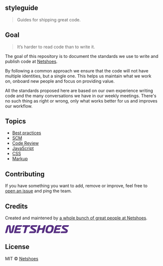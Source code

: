 ## styleguide

> Guides for shipping great code.

## Goal

> It’s harder to read code than to write it.

The goal of this repository is to document the standards we use to write and publish code at [Netshoes](http://netshoes.com.br).

By following a common approach we ensure that the code will not have multiple identities, but a single one. This helps us maintain what we work on, onboard new people and focus on providing value.

All the standards proposed here are based on our own experience writing code and the many conversations we have in our weekly meetings. There's no such thing as right or wrong, only what works better for us and improves our workflow.

## Topics

* [Best practices](/best-practices/README.md)
* [SCM](scm/README.md)
* [Code Review](code-review/README.md)
* [JavaScript](/javascript/README.md)
* [CSS](css/README.md)
* [Markup](markup/README.md)

## Contributing

If you have something you want to add, remove or improve, feel free to [open an issue](https://github.com/netshoes/styleguide/issues/new) and ping the team.

## Credits

Created and maintened by [a whole bunch of great people at Netshoes](/graphs/contributors).

![Netshoes](./netshoes.png)

## License

MIT © [Netshoes](http://netshoes.com.br)
